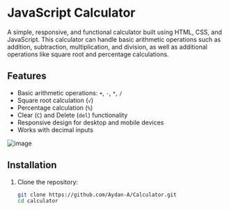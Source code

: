 # JavaScript Calculator

A simple, responsive, and functional calculator built using HTML, CSS, and JavaScript. This calculator can handle basic arithmetic operations such as addition, subtraction, multiplication, and division, as well as additional operations like square root and percentage calculations.

## Features

- Basic arithmetic operations: `+`, `-`, `*`, `/`
- Square root calculation (`√`)
- Percentage calculation (`%`)
- Clear (`C`) and Delete (`del`) functionality
- Responsive design for desktop and mobile devices
- Works with decimal inputs
  
![image](https://github.com/user-attachments/assets/94b720a1-cc8c-446d-b540-639dc8411fc0)

## Installation

1. Clone the repository:

   ```bash
   git clone https://github.com/Aydan-A/Calculator.git
   cd calculator
